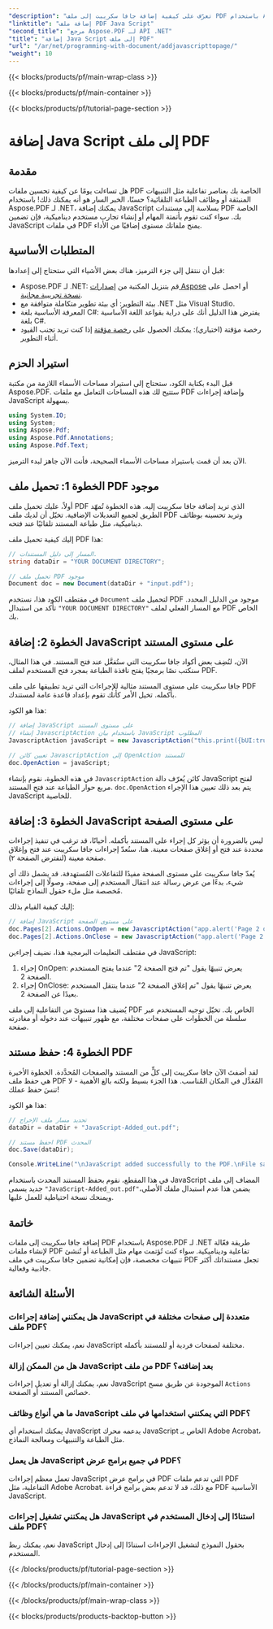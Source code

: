 ```yaml
---
"description": "تعرّف على كيفية إضافة جافا سكريبت إلى ملف PDF باستخدام Aspose.PDF لـ .NET. دليل خطوة بخطوة مع دروس برمجية لكتابة النصوص البرمجية على مستوى المستندات والصفحات."
"linktitle": "إضافة ملف PDF Java Script"
"second_title": "مرجع Aspose.PDF لـ API .NET"
"title": "إضافة Java Script إلى ملف PDF"
"url": "/ar/net/programming-with-document/addjavascripttopage/"
"weight": 10
---
```


{{< blocks/products/pf/main-wrap-class >}}

{{< blocks/products/pf/main-container >}}

{{< blocks/products/pf/tutorial-page-section >}}

# إضافة Java Script إلى ملف PDF

## مقدمة

هل تساءلت يومًا عن كيفية تحسين ملفات PDF الخاصة بك بعناصر تفاعلية مثل التنبيهات المنبثقة أو وظائف الطباعة التلقائية؟ حسنًا، الخبر السار هو أنه يمكنك ذلك! باستخدام Aspose.PDF لـ .NET، يمكنك إضافة JavaScript بسلاسة إلى مستندات PDF الخاصة بك. سواء كنت تقوم بأتمتة المهام أو إنشاء تجارب مستخدم ديناميكية، فإن تضمين JavaScript في ملفات PDF يمنح ملفاتك مستوى إضافيًا من الأداء.

## المتطلبات الأساسية

قبل أن ننتقل إلى جزء الترميز، هناك بعض الأشياء التي ستحتاج إلى إعدادها:

- Aspose.PDF لـ .NET: قم بتنزيل المكتبة من [إصدارات Aspose](https://releases.aspose.com/pdf/net/) أو احصل على [نسخة تجريبية مجانية](https://releases.aspose.com/).
- بيئة التطوير: أي بيئة تطوير متكاملة متوافقة مع .NET مثل Visual Studio.
- المعرفة الأساسية بلغة C#: يفترض هذا الدليل أنك على دراية بقواعد اللغة الأساسية بلغة C#.
- رخصة مؤقتة (اختياري): يمكنك الحصول على [رخصة مؤقتة](https://purchase.aspose.com/temporary-license/) إذا كنت تريد تجنب القيود أثناء التطوير.

## استيراد الحزم

قبل البدء بكتابة الكود، ستحتاج إلى استيراد مساحات الأسماء اللازمة من مكتبة Aspose.PDF. ستتيح لك هذه المساحات التعامل مع ملفات PDF وإضافة إجراءات JavaScript بسهولة.

```csharp
using System.IO;
using System;
using Aspose.Pdf;
using Aspose.Pdf.Annotations;
using Aspose.Pdf.Text;
```

الآن بعد أن قمت باستيراد مساحات الأسماء الصحيحة، فأنت الآن جاهز لبدء الترميز.

## الخطوة 1: تحميل ملف PDF موجود

أولاً، عليك تحميل ملف PDF الذي تريد إضافة جافا سكريبت إليه. هذه الخطوة تُمهّد الطريق لجميع التعديلات الإضافية. تخيّل أن لديك ملف PDF وتريد تحسينه بوظائف ديناميكية، مثل طباعة المستند تلقائيًا عند فتحه.

إليك كيفية تحميل ملف PDF هذا:

```csharp
// المسار إلى دليل المستندات.
string dataDir = "YOUR DOCUMENT DIRECTORY";

// تحميل ملف PDF موجود
Document doc = new Document(dataDir + "input.pdf");
```

في مقتطف الكود هذا، نستخدم `Document` لتحميل ملف PDF موجود من الدليل المحدد. تأكد من استبدال `"YOUR DOCUMENT DIRECTORY"` مع المسار الفعلي لملف PDF الخاص بك.

## الخطوة 2: إضافة JavaScript على مستوى المستند

الآن، لنُضِف بعض أكواد جافا سكريبت التي ستُفعَّل عند فتح المستند. في هذا المثال، سنكتب نصًا برمجيًا يفتح نافذة الطباعة بمجرد فتح المستخدم لملف PDF.

جافا سكريبت على مستوى المستند مثالية للإجراءات التي تريد تطبيقها على ملف PDF بأكمله. تخيل الأمر كأنك تقوم بإعداد قاعدة عامة لمستندك.

هذا هو الكود:

```csharp
// إضافة JavaScript على مستوى المستند
// إنشاء JavascriptAction باستخدام بيان JavaScript المطلوب
JavascriptAction javaScript = new JavascriptAction("this.print({bUI:true,bSilent:false,bShrinkToFit:true});");

// تعيين كائن JavascriptAction إلى OpenAction للمستند
doc.OpenAction = javaScript;
```

في هذه الخطوة، نقوم بإنشاء `JavascriptAction` كائن يُعرّف دالة JavaScript لفتح مربع حوار الطباعة عند فتح المستند. `doc.OpenAction` يتم بعد ذلك تعيين هذا الإجراء JavaScript للخاصية.

## الخطوة 3: إضافة JavaScript على مستوى الصفحة

ليس بالضرورة أن يؤثر كل إجراء على المستند بأكمله. أحيانًا، قد ترغب في تنفيذ إجراءات محددة عند فتح أو إغلاق صفحات معينة. هنا، سنُعدّ إجراءات جافا سكريبت عند فتح وإغلاق صفحة معينة (لنفترض الصفحة ٢).

يُعدّ جافا سكريبت على مستوى الصفحة مفيدًا للتفاعلات المُستهدفة. قد يشمل ذلك أي شيء، بدءًا من عرض رسالة عند انتقال المستخدم إلى صفحة، وصولًا إلى إجراءات مُخصصة مثل ملء حقول النماذج تلقائيًا.

إليك كيفية القيام بذلك:

```csharp
// إضافة JavaScript على مستوى الصفحة
doc.Pages[2].Actions.OnOpen = new JavascriptAction("app.alert('Page 2 opened')");
doc.Pages[2].Actions.OnClose = new JavascriptAction("app.alert('Page 2 closed')");
```

في مقتطف التعليمات البرمجية هذا، نضيف إجراءين JavaScript:
1. إجراء OnOpen: يعرض تنبيهًا يقول "تم فتح الصفحة 2" عندما يفتح المستخدم الصفحة 2.
2. إجراء OnClose: يعرض تنبيهًا يقول "تم إغلاق الصفحة 2" عندما ينتقل المستخدم بعيدًا عن الصفحة 2.

يُضيف هذا مستوىً من التفاعلية إلى ملف PDF الخاص بك. تخيّل توجيه المستخدم عبر سلسلة من الخطوات على صفحات مختلفة، مع ظهور تنبيهات عند دخوله أو مغادرته صفحة.

## الخطوة 4: حفظ مستند PDF

لقد أضفتَ الآن جافا سكريبت إلى كلٍّ من المستند والصفحات المُحدَّدة. الخطوة الأخيرة هي حفظ ملف PDF المُعَدَّل في المكان المُناسب. هذا الجزء بسيط ولكنه بالغ الأهمية - لا تنسَ حفظ عملك!

هذا هو الكود:

```csharp
// تحديد مسار ملف الإخراج
dataDir = dataDir + "JavaScript-Added_out.pdf";

// احفظ مستند PDF المحدث
doc.Save(dataDir);

Console.WriteLine("\nJavaScript added successfully to the PDF.\nFile saved at " + dataDir);
```

في هذا المقطع، نقوم بحفظ المستند المحدث باستخدام JavaScript المضاف إلى ملف جديد يسمى `"JavaScript-Added_out.pdf"`يضمن هذا عدم استبدال ملفك الأصلي، ويمنحك نسخة احتياطية للعمل عليها.

## خاتمة

إضافة جافا سكريبت إلى ملفات PDF باستخدام Aspose.PDF لـ .NET طريقة فعّالة لإنشاء ملفات PDF تفاعلية وديناميكية. سواء كنت تُؤتمت مهام مثل الطباعة أو تُنشئ تنبيهات مخصصة، فإن إمكانية تضمين جافا سكريبت في ملف PDF تجعل مستنداتك أكثر جاذبية وفعالية.

## الأسئلة الشائعة

### هل يمكنني إضافة إجراءات JavaScript متعددة إلى صفحات مختلفة في ملف PDF؟
نعم، يمكنك تعيين إجراءات JavaScript مختلفة لصفحات فردية أو للمستند بأكمله.

### هل من الممكن إزالة JavaScript من ملف PDF بعد إضافته؟
نعم، يمكنك إزالة أو تعديل إجراءات JavaScript الموجودة عن طريق مسح `Actions` خصائص المستند أو الصفحة.

### ما هي أنواع وظائف JavaScript التي يمكنني استخدامها في ملف PDF؟
يمكنك استخدام أي JavaScript يدعمه محرك JavaScript الخاص بـ Adobe Acrobat، مثل الطباعة والتنبيهات ومعالجة النماذج.

### هل يعمل JavaScript في جميع برامج عرض PDF؟
تعمل معظم إجراءات JavaScript في برامج عرض PDF التي تدعم ملفات PDF التفاعلية، مثل Adobe Acrobat. مع ذلك، قد لا تدعم بعض برامج قراءة PDF الأساسية JavaScript.

### هل يمكنني تشغيل إجراءات JavaScript استنادًا إلى إدخال المستخدم في ملف PDF؟
نعم، يمكنك ربط JavaScript بحقول النموذج لتشغيل الإجراءات استنادًا إلى إدخال المستخدم.

{{< /blocks/products/pf/tutorial-page-section >}}

{{< /blocks/products/pf/main-container >}}

{{< /blocks/products/pf/main-wrap-class >}}

{{< blocks/products/products-backtop-button >}}